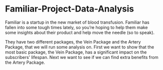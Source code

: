 # Familiar-Project-Data-Analysis

Familiar is a startup in the new market of blood transfusion. Familiar has fallen into some tough times lately, so you’re hoping to help them make some insights about their product and help move the needle (so to speak).

They have two different packages, the Vein Package and the Artery Package, that we will run some analysis on. First we want to show that the most basic package, the Vein Package, has a significant impact on the subscribers' lifespan. Next we want to see if we can find extra benefits from the Artery Package.
